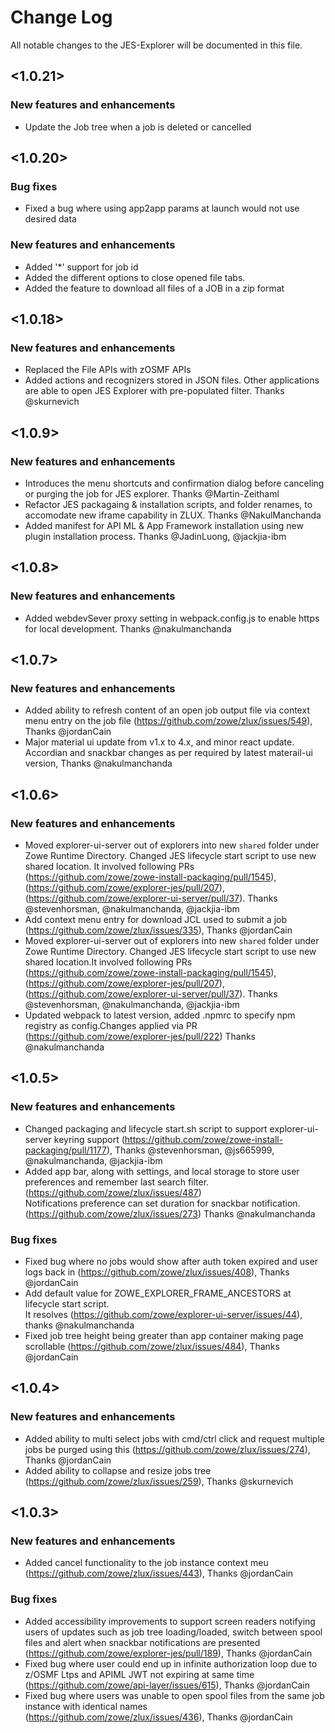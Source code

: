 # Change Log
All notable changes to the JES-Explorer will be documented in this file.

## <1.0.21>

### New features and enhancements
- Update the Job tree when a job is deleted or cancelled

## <1.0.20>

### Bug fixes
- Fixed a bug where using app2app params at launch would not use desired data

### New features and enhancements
- Added '*' support for job id
- Added the different options to close opened file tabs.
- Added the feature to download all files of a JOB in a zip format

## <1.0.18>

### New features and enhancements
- Replaced the File APIs with zOSMF APIs
- Added actions and recognizers stored in JSON files. Other applications are able to open JES Explorer with pre-populated filter. Thanks @skurnevich

## <1.0.9>

### New features and enhancements
- Introduces the menu shortcuts and confirmation dialog before canceling or purging the job for JES explorer. Thanks @Martin-Zeithaml
- Refactor JES packagaing & installation scripts, and folder renames, to accomodate new iframe capability in ZLUX. Thanks @NakulManchanda
- Added manifest for API ML & App Framework installation using new plugin installation process. Thanks @JadinLuong, @jackjia-ibm

## <1.0.8>

### New features and enhancements
- Added webdevSever proxy setting in webpack.config.js to enable https for local development. Thanks @nakulmanchanda

## <1.0.7>

### New features and enhancements
- Added ability to refresh content of an open job output file via context menu entry on the job file (https://github.com/zowe/zlux/issues/549), Thanks @jordanCain
- Major material ui update from v1.x to 4.x, and minor react update. Accordian and snackbar changes as per required by latest materail-ui version, Thanks @nakulmanchanda

## <1.0.6>

### New features and enhancements
- Moved explorer-ui-server out of explorers into new `shared` folder under Zowe Runtime Directory.
  Changed JES lifecycle start script to use new shared location.
  It involved following PRs (https://github.com/zowe/zowe-install-packaging/pull/1545), 
  (https://github.com/zowe/explorer-jes/pull/207), (https://github.com/zowe/explorer-ui-server/pull/37). 
  Thanks @stevenhorsman, @nakulmanchanda, @jackjia-ibm
- Add context menu entry for download JCL used to submit a job (https://github.com/zowe/zlux/issues/335), 
  Thanks @jordanCain
- Moved explorer-ui-server out of explorers into new `shared` folder under Zowe Runtime Directory. Changed JES lifecycle start script to use new shared location.It involved following PRs (https://github.com/zowe/zowe-install-packaging/pull/1545), (https://github.com/zowe/explorer-jes/pull/207), (https://github.com/zowe/explorer-ui-server/pull/37). Thanks @stevenhorsman, @nakulmanchanda, @jackjia-ibm
- Updated webpack to latest version, added .npmrc to specify npm registry as config.Changes applied via PR (https://github.com/zowe/explorer-jes/pull/222) Thanks @nakulmanchanda 

## <1.0.5>

### New features and enhancements
- Changed packaging and lifecycle start.sh script to support explorer-ui-server keyring support (https://github.com/zowe/zowe-install-packaging/pull/1177), Thanks @stevenhorsman, @js665999, @nakulmanchanda, @jackjia-ibm
- Added app bar, along with settings, and local storage to store user preferences and remember last search filter.(https://github.com/zowe/zlux/issues/487)    
  Notifications preference can set duration for snackbar notification.(https://github.com/zowe/zlux/issues/273) Thanks @nakulmanchanda

### Bug fixes
- Fixed bug where no jobs would show after auth token expired and user logs back in (https://github.com/zowe/zlux/issues/408), Thanks @jordanCain
- Add default value for ZOWE_EXPLORER_FRAME_ANCESTORS at lifecycle start script.           
  It resolves (https://github.com/zowe/explorer-ui-server/issues/44), thanks @nakulmanchanda
- Fixed job tree height being greater than app container making page scrollable (https://github.com/zowe/zlux/issues/484), Thanks @jordanCain

## <1.0.4>

### New features and enhancements
- Added ability to multi select jobs with cmd/ctrl click and request multiple jobs be purged using this (https://github.com/zowe/zlux/issues/274), Thanks @jordanCain
- Added ability to collapse and resize jobs tree (https://github.com/zowe/zlux/issues/259), Thanks @skurnevich

## <1.0.3>

### New features and enhancements
<!--- - Format: Added support for <xx>. (Issue/PR number) [Doc link if any] [Thanks @contributor] --->
- Added cancel functionality to the job instance context meu (https://github.com/zowe/zlux/issues/443), Thanks @jordanCain

### Bug fixes
<!--- - Format: Fixed <xx>. (Issue/PR number) [Doc link if any] [Thanks @contributor] --->
- Added accessibility improvements to support screen readers notifying users of updates such as job tree loading/loaded, switch between spool files and alert when snackbar notifications are presented (https://github.com/zowe/explorer-jes/pull/189), Thanks @jordanCain
- Fixed bug where user could end up in infinite authorization loop due to z/OSMF Ltps and APIML JWT not expiring at same time (https://github.com/zowe/api-layer/issues/615), Thanks @jordanCain
- Fixed bug where users was unable to open spool files from the same job instance with identical names (https://github.com/zowe/zlux/issues/436), Thanks @jordanCain
